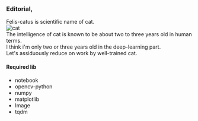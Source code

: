 ### Editorial,
Felis-catus is scientific name of cat. <br>
![cat](https://user-images.githubusercontent.com/33476636/99137376-bc74e400-266d-11eb-8f01-035a44354085.gif) <br>
The intelligence of cat is known to be about two to three years old in human terms.<br>
I think i'm only two or three years old in the deep-learning part.<br>
Let's assiduously reduce on work by well-trained cat.<br>

#### Required lib
* notebook
* opencv-python
* numpy
* matplotlib
* Image
* tqdm
